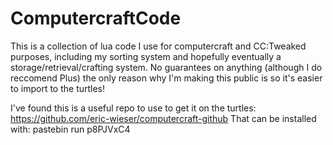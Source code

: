 # ComputercraftCode

This is a collection of lua code I use for computercraft and CC:Tweaked purposes, including my sorting system and hopefully eventually a storage/retrieval/crafting system. No guarantees on anything (although I do reccomend Plus) the only reason why I'm making this public is so it's easier to import to the turtles!


I've found this is a useful repo to use to get it on the turtles: https://github.com/eric-wieser/computercraft-github
That can be installed with: pastebin run p8PJVxC4